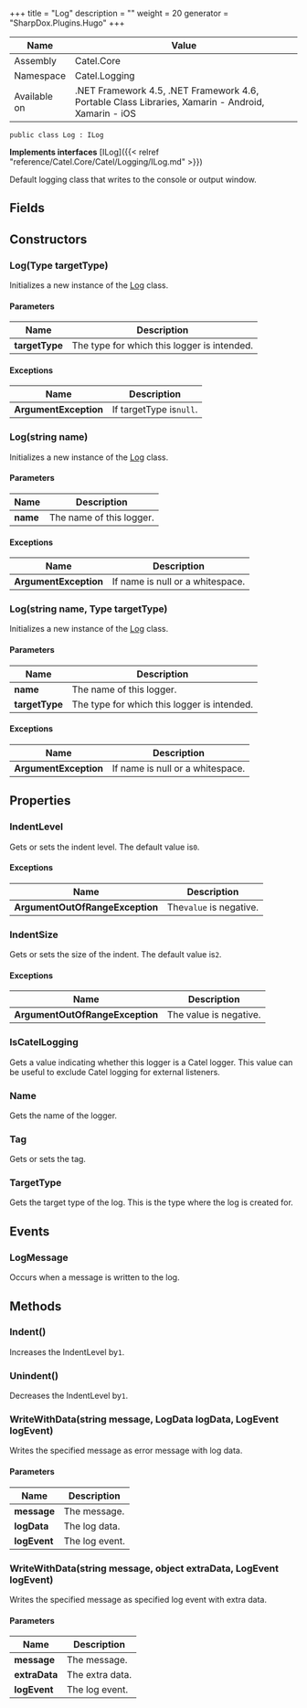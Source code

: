 

+++
title = "Log" 
description = ""
weight = 20
generator = "SharpDox.Plugins.Hugo"
+++

Name|Value
---|---
Assembly|Catel.Core
Namespace|Catel.Logging
Available on|.NET Framework 4.5, .NET Framework 4.6, Portable Class Libraries, Xamarin - Android, Xamarin - iOS

```
public class Log : ILog
```

**Implements interfaces**
[ILog]({{< relref "reference/Catel.Core/Catel/Logging/ILog.md" >}})

Default logging class that writes to the console or output window.

## Fields

## Constructors

### Log(Type targetType)

Initializes a new instance of the [Log](#) class.

#### Parameters

Name|Description
---|---
**targetType**|The type for which this logger is intended.

#### Exceptions

Name|Description
---|---
**ArgumentException**|If targetType is`null`.

### Log(string name)

Initializes a new instance of the [Log](#) class.

#### Parameters

Name|Description
---|---
**name**|The name of this logger.

#### Exceptions

Name|Description
---|---
**ArgumentException**|If name is null or a whitespace.

### Log(string name, Type targetType)

Initializes a new instance of the [Log](#) class.

#### Parameters

Name|Description
---|---
**name**|The name of this logger.
**targetType**|The type for which this logger is intended.

#### Exceptions

Name|Description
---|---
**ArgumentException**|If name is null or a whitespace.

## Properties

### IndentLevel

Gets or sets the indent level. The default value is`0`.

#### Exceptions

Name|Description
---|---
**ArgumentOutOfRangeException**|The`value` is negative.

### IndentSize

Gets or sets the size of the indent. The default value is`2`.

#### Exceptions

Name|Description
---|---
**ArgumentOutOfRangeException**|The value is negative.

### IsCatelLogging

Gets a value indicating whether this logger is a Catel logger. This value can be useful to exclude Catel logging for external listeners.

### Name

Gets the name of the logger.

### Tag

Gets or sets the tag.

### TargetType

Gets the target type of the log. This is the type where the log is created for.

## Events

### LogMessage

Occurs when a message is written to the log.

## Methods

### Indent()

Increases the IndentLevel by`1`.

### Unindent()

Decreases the IndentLevel by`1`.

### WriteWithData(string message, LogData logData, LogEvent logEvent)

Writes the specified message as error message with log data.

#### Parameters

Name|Description
---|---
**message**|The message.
**logData**|The log data.
**logEvent**|The log event.

### WriteWithData(string message, object extraData, LogEvent logEvent)

Writes the specified message as specified log event with extra data.

#### Parameters

Name|Description
---|---
**message**|The message.
**extraData**|The extra data.
**logEvent**|The log event.

